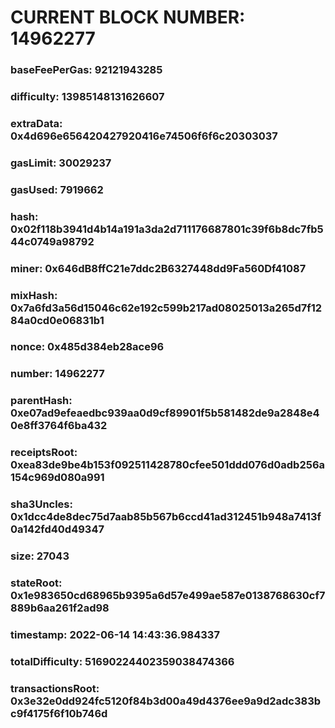 # CURRENT BLOCK NUMBER: 14962277

### baseFeePerGas: 92121943285
### difficulty: 13985148131626607
### extraData: 0x4d696e656420427920416e74506f6f6c20303037
### gasLimit: 30029237
### gasUsed: 7919662
### hash: 0x02f118b3941d4b14a191a3da2d711176687801c39f6b8dc7fb544c0749a98792
### miner: 0x646dB8ffC21e7ddc2B6327448dd9Fa560Df41087
### mixHash: 0x7a6fd3a56d15046c62e192c599b217ad08025013a265d7f1284a0cd0e06831b1
### nonce: 0x485d384eb28ace96
### number: 14962277
### parentHash: 0xe07ad9efeaedbc939aa0d9cf89901f5b581482de9a2848e40e8ff3764f6ba432
### receiptsRoot: 0xea83de9be4b153f092511428780cfee501ddd076d0adb256a154c969d080a991
### sha3Uncles: 0x1dcc4de8dec75d7aab85b567b6ccd41ad312451b948a7413f0a142fd40d49347
### size: 27043
### stateRoot: 0x1e983650cd68965b9395a6d57e499ae587e0138768630cf7889b6aa261f2ad98
### timestamp: 2022-06-14 14:43:36.984337
### totalDifficulty: 51690224402359038474366
### transactionsRoot: 0x3e32e0dd924fc5120f84b3d00a49d4376ee9a9d2adc383bc9f4175f6f10b746d
